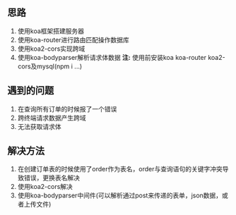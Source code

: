 ## 思路
  1. 使用koa框架搭建服务器
  2. 使用koa-router进行路由匹配操作数据库
  3. 使用koa2-cors实现跨域
  4. 使用koa-bodyparser解析请求体数据
  **注:** 使用前安装koa koa-router koa2-cors及mysql(npm i ...)
## 遇到的问题
  1. 在查询所有订单的时候报了一个错误
  2. 跨终端请求数据产生跨域
  3. 无法获取请求体
## 解决方法
  1. 在创建订单表的时候使用了order作为表名，order与查询语句的关键字冲突导致错误，更换表名解决
  2. 使用koa2-cors解决
  3. 使用koa-bodyparser中间件(可以解析通过post来传递的表单，json数据，或者上传文件)